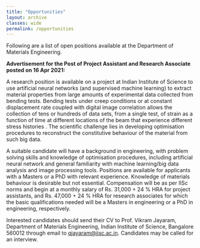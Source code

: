```yaml
---
title: "Opportunities"
layout: archive
classes: wide
permalink: /opportunities
---
```

Following are a list of open positions available at the Department of Materials Engineering.

<b>Advertisement for the Post of Project Assistant and Research Associate posted on 16 Apr 2021:</b>

A research position is available on a project at Indian Institute of Science to use artificial neural networks (and supervised machine learning) to extract material properties from large amounts of experimental data collected from bending tests. Bending tests under creep conditions or at constant displacement rate coupled with digital image correlation allows the collection of tens or hundreds of data sets, from a single test, of strain as a function of time at different locations of the beam that experience different stress histories . The scientific challenge lies in developing optimisation procedures to reconstruct the constitutive behaviour of the material from such big data.

A suitable candidate will have a background in engineering, with problem solving skills and knowledge of optimisation procedures, including artificial neural network and general familiarity with machine learning/big data analysis and image processing tools. Positions are available for applicants with a Masters or a PhD with relevant experience. Knowledge of materials behaviour is desirable but not essential. Compensation will be as per IISc norms and begin at a monthly salary of Rs. 31,000 + 24 % HRA for project assistants, and Rs. 47,000 + 24 % HRA for research associates for which the basic qualifications needed will be a Masters in engineering or a PhD in engineering, respectively.

Interested candidates should send their CV to Prof. Vikram Jayaram, Department of Materials Engineering, Indian Institute of Science, Bangalore 560012 through email to qjayaram@iisc.ac.in. Candidates may be called for an interview.
